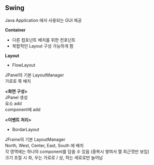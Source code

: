 ## Swing

Java Appilcation 에서 사용되는 GUI 제공

**Container**

-   다른 컴포넌트 배치를 위한 컨포넌트
-   복합적인 Layout 구성 가능하게 함

**Layout**

-   FlowLayout

JPanel의 기본 LayoutManager  
가로로 쭉 배치

**<화면 구성>**  
JPanel 생성  
요소 add  
component에 add

**<이벤트 처리>**

-   BordarLayout

JFrame의 기본 LayoutManager  
North, West, Center, East, South 에 배치  
각 영역에는 하나의 component를 담을 수 있음 (중복시 쌓여서 젤 최근껏만 보임)  
크기 조절 시 좌, 우는 가로로 / 상, 하는 세로로만 늘어남
